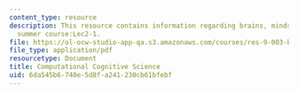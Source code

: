 ```yaml
---
content_type: resource
description: This resource contains information regarding brains, minds and machines
  summer course:Lec2-1.
file: https://ol-ocw-studio-app-qa.s3.amazonaws.com/courses/res-9-003-brains-minds-and-machines-summer-course-summer-2015/6da545b6740e5d8fa241230cb61bfebf_MITRES_9_003SUM15_Lec2-1.pdf
file_type: application/pdf
resourcetype: Document
title: Computational Cognitive Science
uid: 6da545b6-740e-5d8f-a241-230cb61bfebf
---
```

